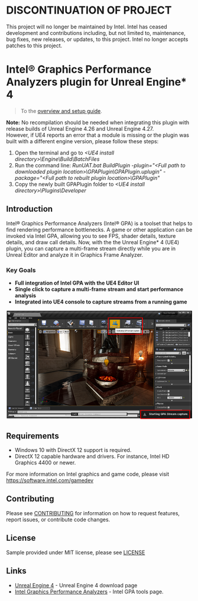 # DISCONTINUATION OF PROJECT #
This project will no longer be maintained by Intel.
Intel has ceased development and contributions including, but not limited to, maintenance, bug fixes, new releases, or updates, to this project.
Intel no longer accepts patches to this project.
# Intel® Graphics Performance Analyzers plugin for Unreal Engine* 4

> To the [overview and setup guide](https://software.intel.com/content/www/us/en/develop/articles/unreal-engine-4-intel-gpa-usage-guide.html).

**Note:**	 No recompilation should be needed when integrating this plugin with release builds of Unreal Engine 4.26 and Unreal Engine 4.27. <br>
However, if UE4 reports an error that a module is missing or the plugin was built with a different engine version, please follow these steps:
1. Open the terminal and go to _\<UE4 install directory\>\Engine\Build\BatchFiles_
2. Run the command line: _RunUAT.bat BuildPlugin -plugin="\<Full path to downloaded plugin location\>\GPAPlugin\GPAPlugin.uplugin" -package="\<Full path to rebuilt plugin location\>\GPAPlugin"_
3. Copy the newly built GPAPlugin folder to _\<UE4 install directory\>\Plugins\Developer_

## Introduction

Intel® Graphics Performance Analyzers (Intel® GPA) is a toolset that helps to find rendering performance bottlenecks. A game or other application can be invoked via Intel GPA, allowing you to see FPS, shader details, texture details, and draw call details. Now, with the the Unreal Engine* 4 (UE4) plugin, you can capture a multi-frame stream directly while you are in Unreal Editor and analyze it in Graphics Frame Analyzer.

### Key Goals

* **Full integration of Intel GPA with the UE4 Editor UI**
* **Single click to capture a multi-frame stream and start performance analysis**
* **Integrated into UE4 console to capture streams from a running game**

![Alt text](Images/UI_integration.png?raw=true "Unreal Engine 4 GPA plugin integration")

## Requirements

- Windows 10 with DirectX 12 support is required.
- DirectX 12 capable hardware and drivers. For instance, Intel HD Graphics 4400 or newer.

For more information on Intel graphics and game code, please visit https://software.intel.com/gamedev

## Contributing

Please see
[CONTRIBUTING](TBD)
for information on how to request features, report issues, or contribute code
changes.

## License

Sample provided under MIT license, please see [LICENSE](LICENSE)

## Links
*	[Unreal Engine 4](https://www.unrealengine.com/en-US/download) - Unreal Engine 4 download page
*	[Intel Graphics Performance Analyzers](https://software.intel.com/content/www/us/en/develop/tools/graphics-performance-analyzers.html) - Intel GPA tools page.
